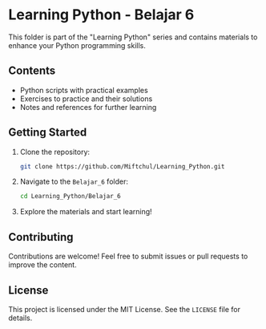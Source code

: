 # Learning Python - Belajar 6

This folder is part of the "Learning Python" series and contains materials to enhance your Python programming skills.

## Contents

- Python scripts with practical examples
- Exercises to practice and their solutions
- Notes and references for further learning

## Getting Started

1. Clone the repository:
    ```bash
    git clone https://github.com/Miftchul/Learning_Python.git
    ```
2. Navigate to the `Belajar_6` folder:
    ```bash
    cd Learning_Python/Belajar_6
    ```
3. Explore the materials and start learning!

## Contributing

Contributions are welcome! Feel free to submit issues or pull requests to improve the content.

## License

This project is licensed under the MIT License. See the `LICENSE` file for details.